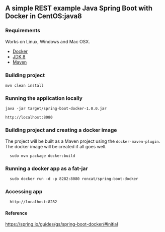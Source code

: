 ## A simple REST example Java Spring Boot with Docker in CentOS:java8

### Requirements
Works on Linux, Windows and Mac OSX.
* [Docker](https://www.docker.com/)
* [JDK 8](http://www.oracle.com/technetwork/java/javase/downloads/jdk8-downloads-2133151.html) 
* [Maven](https://maven.apache.org/)

### Building project
```
mvn clean install
```

### Running the application locally
```
java -jar target/spring-boot-docker-1.0.0.jar 
```
```
http://localhost:8080
```

### Building project and creating a docker image
The project will be built as a Maven project using the `docker-maven-plugin`. The docker image will be created if all goes well.
```
  sudo mvn package docker:build 
```

### Running a docker app as a fat-jar
```
  sudo docker run -d -p 8282:8080 roncat/spring-boot-docker
```

### Accessing app
``` 
  http://localhost:8282
```

#### Reference
https://spring.io/guides/gs/spring-boot-docker/#initial
